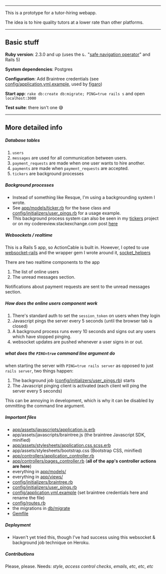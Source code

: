 -----

This is a prototype for a tutor-hiring webapp.

The idea is to hire quality tutors at a lower rate than other platforms.

-----

## Basic stuff

**Ruby version**: 2.3.0 and up (uses the `&.` "[safe navigation operator](http://mitrev.net/ruby/2015/11/13/the-operator-in-ruby/)" and Rails 5)

**System dependencies**: Postgres

**Configuration**: Add Braintree credentials (see [config/application.yml.example](config/application.yml.example), used by [figaro](https://github.com/laserlemon/figaro))

**Start app**: `rake db:create db:migrate; PING=true rails s` and open `localhost:3000`

**Test suite**: there isn't one :sweat_smile:

-----

## More detailed info

##### Database tables

  1. `users`
  2. `messages` are used for all communication between users.
  3. `payment_requests` are made when one user wants to hire another.
  4. `payments` are made when `payment_requests` are accepted.
  5. `tickers` are background processes

##### Background processes

  - Instead of something like Resque, I'm using a backgrounding system I wrote.
  - See [app/models/ticker.rb](app/models/ticker.rb) for the base class and [config/initializers/user_pings.rb](config/initializers/user_pings.rb) for a usage example.
  - This background process system can also be seen in my [tickers](https://github.com/maxpleaner/tickers) project or on my codereview.stackexchange.com post [here](codereview.stackexchange.com/questions/122159/a-two-method-program-for-running-background-jobs)

##### Websockets / realtime

This is a Rails 5 app, so ActionCable is built in. However, I opted to use [websocket-rails](https://github.com/websocket-rails/websocket-rails/) and the wrapper gem I wrote around it, [socket_helpers](https://github.com/maxpleaner/socket_helpers)

There are two realtime components to the app

  1. The list of online users
  2. The unread messages section.

Notifications about payment requests are sent to the unread messages section.

##### How does the online users component work
    
1. There's standard auth to set the `session_token` on users when they login
2. Javascript pings the server every 5 seconds (until the browser tab is closed)
3. A background process runs every 10 seconds and signs out any users which have stopped pinging.
4. websocket updates are pushed whenever a user signs in or out.

##### what does the `PING=true` command line argument do

when starting the server with `PING=true rails server` as opposed to just `rails server`, two things happen:

  1. The background job ([config/initializers/user_pings.rb](config/initializers/user_pings.rb)) starts
  2. The Javascript pinging client is activated (each client will ping the server every 5 seconds) 

This can be annoying in development, which is why it can be disabled by ommitting the command line argument.

##### Important files

  - [app/assets/javascripts/application.js.erb](app/assets/javascripts/application.js.erb)
  - app/assets/javascripts/braintree.js (the braintree Javascript SDK, minified)
  - [app/assets/stylesheets/application.css.scss.erb](app/assets/stylesheets/application.css.scss.erb)
  - app/assets/stylesheets/bootstrap.css (Bootstrap CSS, minified)
  - [app/controllers/application_controller.rb](app/controllers/application_controller.rb)
  - [app/controllers/pages_controller.rb](app/controllers/pages_controller.rb) (**all of the app's controller actions are here**)
  - everything in [app/models/](app/models/)
  - everything in [app/views/](app/views/)
  - [config/initializers/braintree.rb](config/initializers/braintree.rb)
  - [config/initializers/user_pings.rb](config/initializers/user_pings.rb)
  - [config/application.yml.example](config/application.yml.example) (set braintree credentials here and rename the file)
  - [config/routes.rb](config/routes.rb)
  - the migrations in [db/migrate](db/migrate/)
  - [Gemfile](Gemfile)

##### Deployment

- Haven't yet tried this, though I've had success using this websocket & background job technique on Heroku.

##### Contributions

Please, please. Needs: _style_, _access control checks_, _emails_, _etc_, _etc_, _etc_ 